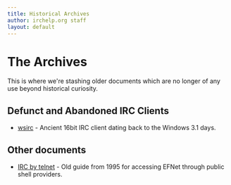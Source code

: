 ```yaml
---
title: Historical Archives
author: irchelp.org staff
layout: default
---
```


# The Archives

This is where we're stashing older documents which are no longer of any use
beyond historical curiosity.

## Defunct and Abandoned IRC Clients
* [wsirc](/historic/wsirc.html) - Ancient 16bit IRC client dating back to the Windows 3.1 days.

## Other documents
* [IRC by telnet](/historic/telnet.html) - Old guide from 1995 for accessing EFNet through public shell providers.
